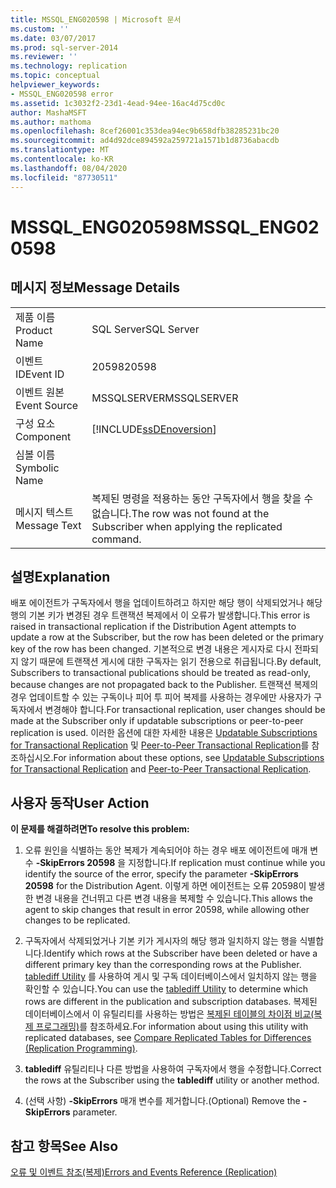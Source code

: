 ```yaml
---
title: MSSQL_ENG020598 | Microsoft 문서
ms.custom: ''
ms.date: 03/07/2017
ms.prod: sql-server-2014
ms.reviewer: ''
ms.technology: replication
ms.topic: conceptual
helpviewer_keywords:
- MSSQL_ENG020598 error
ms.assetid: 1c3032f2-23d1-4ead-94ee-16ac4d75cd0c
author: MashaMSFT
ms.author: mathoma
ms.openlocfilehash: 8cef26001c353dea94ec9b658dfb38285231bc20
ms.sourcegitcommit: ad4d92dce894592a259721a1571b1d8736abacdb
ms.translationtype: MT
ms.contentlocale: ko-KR
ms.lasthandoff: 08/04/2020
ms.locfileid: "87730511"
---
```

# <a name="mssql_eng020598"></a><span data-ttu-id="87a77-102">MSSQL_ENG020598</span><span class="sxs-lookup"><span data-stu-id="87a77-102">MSSQL_ENG020598</span></span>
    
## <a name="message-details"></a><span data-ttu-id="87a77-103">메시지 정보</span><span class="sxs-lookup"><span data-stu-id="87a77-103">Message Details</span></span>  
  
|||  
|-|-|  
|<span data-ttu-id="87a77-104">제품 이름</span><span class="sxs-lookup"><span data-stu-id="87a77-104">Product Name</span></span>|<span data-ttu-id="87a77-105">SQL Server</span><span class="sxs-lookup"><span data-stu-id="87a77-105">SQL Server</span></span>|  
|<span data-ttu-id="87a77-106">이벤트 ID</span><span class="sxs-lookup"><span data-stu-id="87a77-106">Event ID</span></span>|<span data-ttu-id="87a77-107">20598</span><span class="sxs-lookup"><span data-stu-id="87a77-107">20598</span></span>|  
|<span data-ttu-id="87a77-108">이벤트 원본</span><span class="sxs-lookup"><span data-stu-id="87a77-108">Event Source</span></span>|<span data-ttu-id="87a77-109">MSSQLSERVER</span><span class="sxs-lookup"><span data-stu-id="87a77-109">MSSQLSERVER</span></span>|  
|<span data-ttu-id="87a77-110">구성 요소</span><span class="sxs-lookup"><span data-stu-id="87a77-110">Component</span></span>|[!INCLUDE[ssDEnoversion](../../includes/ssdenoversion-md.md)]|  
|<span data-ttu-id="87a77-111">심볼 이름</span><span class="sxs-lookup"><span data-stu-id="87a77-111">Symbolic Name</span></span>||  
|<span data-ttu-id="87a77-112">메시지 텍스트</span><span class="sxs-lookup"><span data-stu-id="87a77-112">Message Text</span></span>|<span data-ttu-id="87a77-113">복제된 명령을 적용하는 동안 구독자에서 행을 찾을 수 없습니다.</span><span class="sxs-lookup"><span data-stu-id="87a77-113">The row was not found at the Subscriber when applying the replicated command.</span></span>|  
  
## <a name="explanation"></a><span data-ttu-id="87a77-114">설명</span><span class="sxs-lookup"><span data-stu-id="87a77-114">Explanation</span></span>  
 <span data-ttu-id="87a77-115">배포 에이전트가 구독자에서 행을 업데이트하려고 하지만 해당 행이 삭제되었거나 해당 행의 기본 키가 변경된 경우 트랜잭션 복제에서 이 오류가 발생합니다.</span><span class="sxs-lookup"><span data-stu-id="87a77-115">This error is raised in transactional replication if the Distribution Agent attempts to update a row at the Subscriber, but the row has been deleted or the primary key of the row has been changed.</span></span> <span data-ttu-id="87a77-116">기본적으로 변경 내용은 게시자로 다시 전파되지 않기 때문에 트랜잭션 게시에 대한 구독자는 읽기 전용으로 취급됩니다.</span><span class="sxs-lookup"><span data-stu-id="87a77-116">By default, Subscribers to transactional publications should be treated as read-only, because changes are not propagated back to the Publisher.</span></span> <span data-ttu-id="87a77-117">트랜잭션 복제의 경우 업데이트할 수 있는 구독이나 피어 투 피어 복제를 사용하는 경우에만 사용자가 구독자에서 변경해야 합니다.</span><span class="sxs-lookup"><span data-stu-id="87a77-117">For transactional replication, user changes should be made at the Subscriber only if updatable subscriptions or peer-to-peer replication is used.</span></span> <span data-ttu-id="87a77-118">이러한 옵션에 대한 자세한 내용은 [Updatable Subscriptions for Transactional Replication](transactional/updatable-subscriptions-for-transactional-replication.md) 및 [Peer-to-Peer Transactional Replication](transactional/peer-to-peer-transactional-replication.md)를 참조하십시오.</span><span class="sxs-lookup"><span data-stu-id="87a77-118">For information about these options, see [Updatable Subscriptions for Transactional Replication](transactional/updatable-subscriptions-for-transactional-replication.md) and [Peer-to-Peer Transactional Replication](transactional/peer-to-peer-transactional-replication.md).</span></span>  
  
## <a name="user-action"></a><span data-ttu-id="87a77-119">사용자 동작</span><span class="sxs-lookup"><span data-stu-id="87a77-119">User Action</span></span>  
 <span data-ttu-id="87a77-120">**이 문제를 해결하려면**</span><span class="sxs-lookup"><span data-stu-id="87a77-120">**To resolve this problem:**</span></span>  
  
1.  <span data-ttu-id="87a77-121">오류 원인을 식별하는 동안 복제가 계속되어야 하는 경우 배포 에이전트에 매개 변수 **-SkipErrors 20598** 을 지정합니다.</span><span class="sxs-lookup"><span data-stu-id="87a77-121">If replication must continue while you identify the source of the error, specify the parameter **-SkipErrors 20598** for the Distribution Agent.</span></span> <span data-ttu-id="87a77-122">이렇게 하면 에이전트는 오류 20598이 발생한 변경 내용을 건너뛰고 다른 변경 내용을 복제할 수 있습니다.</span><span class="sxs-lookup"><span data-stu-id="87a77-122">This allows the agent to skip changes that result in error 20598, while allowing other changes to be replicated.</span></span>  
  
2.  <span data-ttu-id="87a77-123">구독자에서 삭제되었거나 기본 키가 게시자의 해당 행과 일치하지 않는 행을 식별합니다.</span><span class="sxs-lookup"><span data-stu-id="87a77-123">Identify which rows at the Subscriber have been deleted or have a different primary key than the corresponding rows at the Publisher.</span></span> <span data-ttu-id="87a77-124">[tablediff Utility](../../tools/tablediff-utility.md) 를 사용하여 게시 및 구독 데이터베이스에서 일치하지 않는 행을 확인할 수 있습니다.</span><span class="sxs-lookup"><span data-stu-id="87a77-124">You can use the [tablediff Utility](../../tools/tablediff-utility.md) to determine which rows are different in the publication and subscription databases.</span></span> <span data-ttu-id="87a77-125">복제된 데이터베이스에서 이 유틸리티를 사용하는 방법은 [복제된 테이블의 차이점 비교&#40;복제 프로그래밍&#41;](administration/compare-replicated-tables-for-differences-replication-programming.md)를 참조하세요.</span><span class="sxs-lookup"><span data-stu-id="87a77-125">For information about using this utility with replicated databases, see [Compare Replicated Tables for Differences &#40;Replication Programming&#41;](administration/compare-replicated-tables-for-differences-replication-programming.md).</span></span>  
  
3.  <span data-ttu-id="87a77-126">**tablediff** 유틸리티나 다른 방법을 사용하여 구독자에서 행을 수정합니다.</span><span class="sxs-lookup"><span data-stu-id="87a77-126">Correct the rows at the Subscriber using the **tablediff** utility or another method.</span></span>  
  
4.  <span data-ttu-id="87a77-127">(선택 사항) **-SkipErrors** 매개 변수를 제거합니다.</span><span class="sxs-lookup"><span data-stu-id="87a77-127">(Optional) Remove the **-SkipErrors** parameter.</span></span>  
  
## <a name="see-also"></a><span data-ttu-id="87a77-128">참고 항목</span><span class="sxs-lookup"><span data-stu-id="87a77-128">See Also</span></span>  
 [<span data-ttu-id="87a77-129">오류 및 이벤트 참조&#40;복제&#41;</span><span class="sxs-lookup"><span data-stu-id="87a77-129">Errors and Events Reference &#40;Replication&#41;</span></span>](errors-and-events-reference-replication.md)  
  
  

